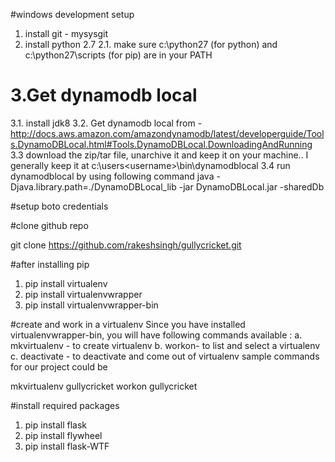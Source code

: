#windows development setup

1. install git - mysysgit 
2. install python 2.7 
2.1. make sure c:\python27 (for python)  and c:\python27\scripts (for pip) are in your PATH

3.Get dynamodb local
========================================

3.1. install jdk8 
3.2. Get dynamodb local from - http://docs.aws.amazon.com/amazondynamodb/latest/developerguide/Tools.DynamoDBLocal.html#Tools.DynamoDBLocal.DownloadingAndRunning
3.3 download the zip/tar file, unarchive it and keep it on your machine.. I generally keep it at c:\users\<username>\bin\dynamodblocal
3.4 run dynamodblocal by using following command
java -Djava.library.path=./DynamoDBLocal_lib -jar DynamoDBLocal.jar -sharedDb


#setup boto credentials


#clone github repo

 git clone https://github.com/rakeshsingh/gullycricket.git



#after installing pip
1. pip install virtualenv
2. pip install virtualenvwrapper
3. pip install virtualenvwrapper-bin

#create and work in a virtualenv
Since you have installed virtualenvwrapper-bin, you will have following commands available : 
a. mkvirtualenv - to create virtualenv
b. workon- to list and select a virtualenv
c. deactivate - to deactivate and come out of virtualenv 
sample commands for our project could be 

mkvirtualenv gullycricket
workon gullycricket






#install required packages
1. pip install flask
2. pip install flywheel
3. pip install flask-WTF





